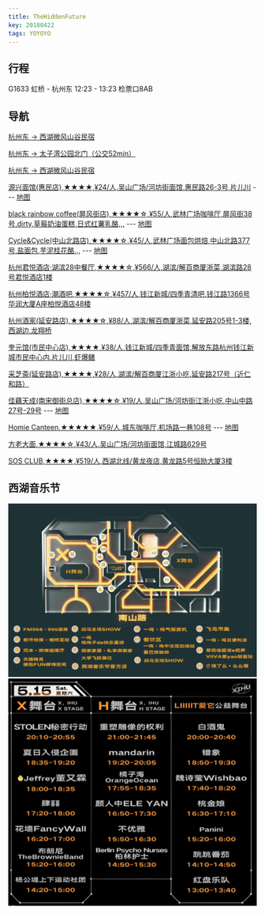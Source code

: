 ```yaml
---
title: TheHiddenFuture
key: 20180422
tags: YOYOYO
---
```


## 行程
G1633 虹桥 - 杭州东 12:23 - 13:23 检票口8AB

## 导航
[杭州东 -> 西湖微风山谷民宿](https://map.baidu.com/dir/%E6%9D%AD%E5%B7%9E%E4%B8%9C%E7%AB%99/%E6%9D%AD%E5%B7%9E%E5%BE%AE%E9%A3%8E%E5%B1%B1%E8%B0%B7%E6%97%85%E8%88%8D/@13376561.029464193,3513950.231399412,14.08z?querytype=bt&c=289&sn=2$$$$$$%E6%9D%AD%E5%B7%9E%E4%B8%9C%E7%AB%99$$0$$$$&en=2$$$$$$%E6%9D%AD%E5%B7%9E%E5%BE%AE%E9%A3%8E%E5%B1%B1%E8%B0%B7%E6%97%85%E8%88%8D$$1$$%E6%9D%AD%E5%B7%9E%E5%B8%82%E8%A5%BF%E6%B9%96%E5%8C%BA$$&sc=289&ec=289&pn=0&rn=5&exptype=dep&exptime=2021-05-13%2015:48&version=5&da_src=shareurl)

[杭州东 -> 太子湾公园北门（公交52min）](https://map.baidu.com/dir/%E6%9D%AD%E5%B7%9E%E4%B8%9C%E7%AB%99/%E5%A4%AA%E5%AD%90%E6%B9%BE%E5%85%AC%E5%9B%AD-%E5%8C%97%E9%97%A8/@13376481.628874814,3515949.7,14.39z?querytype=bse&c=179&singleType=0&poiType=0&isSingle=true&ptx=13382907.56&pty=3520049.48&wd=%E5%A4%AA%E5%AD%90%E6%B9%BE%E5%85%AC%E5%9B%AD-%E5%8C%97%E9%97%A8&name=%E6%9D%AD%E5%B7%9E%E4%B8%9C%E7%AB%99&wd2=%E6%9D%AD%E5%B7%9E%E5%B8%82%E8%A5%BF%E6%B9%96%E5%8C%BA&sn=0$$a31554a8ecce4257e812e4ac$$13382907.56,3520049.48$$%E6%9D%AD%E5%B7%9E%E4%B8%9C%E7%AB%99$$$$$$&exptype=dep&exptime=2021-05-13%2015:50&version=5&da_src=shareurl)

[杭州东 -> 西湖微风山谷民宿](https://map.baidu.com/dir/%E5%A4%AA%E5%AD%90%E6%B9%BE%E5%85%AC%E5%9B%AD-%E5%8C%97%E9%97%A8/%E8%A5%BF%E6%B9%96%E5%BE%AE%E9%A3%8E%E5%B1%B1%E8%B0%B7%E6%B0%91%E5%AE%BF/@13374251.931082983,3511273.5,17.29z?querytype=walk&c=179&sn=2$$$$$$%E5%A4%AA%E5%AD%90%E6%B9%BE%E5%85%AC%E5%9B%AD-%E5%8C%97%E9%97%A8$$1$$%E6%9D%AD%E5%B7%9E%E5%B8%82%E8%A5%BF%E6%B9%96%E5%8C%BA$$&en=1$$830355e4572376127ab55c7d$$13374237,3510691$$%E8%A5%BF%E6%B9%96%E5%BE%AE%E9%A3%8E%E5%B1%B1%E8%B0%B7%E6%B0%91%E5%AE%BF$$0$$$$&sc=179&ec=179&pn=0&rn=5&version=6&run=0&spath_type=1&da_src=shareurl)

[源兴面馆(惠民店),★★★★,¥24/人,吴山广场/河坊街面馆,惠民路26-3号,片儿川](https://m.dianping.com/shopshare/FqzCvRePBap7eONO?msource=Appshare2021&utm_source=shop_share) --- [地图](https://map.baidu.com/search/%E6%BA%90%E5%85%B4%E9%9D%A2%E9%A6%86(%E6%83%A0%E6%B0%91%E5%BA%97)/@13378063.055,3513826.24,19z?querytype=s&da_src=shareurl&wd=%E6%BA%90%E5%85%B4%E9%9D%A2%E9%A6%86(%E6%83%A0%E6%B0%91%E5%BA%97)&c=179&src=0&wd2=%E6%9D%AD%E5%B7%9E%E5%B8%82%E4%B8%8A%E5%9F%8E%E5%8C%BA&pn=0&sug=1&l=19&b=(13377415.165,3513601.03;13378695.165,3514046.53)&from=webmap&biz_forward=%7B%22scaler%22:1,%22styles%22:%22pl%22%7D&sug_forward=bae5ca4be8b62e3f81a12ee1&seckey=1c7e316a4540e50ac95e9230bec47dbcb80e3ae5bb6a5e50a29d1f9face80bde809c0809b62dc348fb8e9375c542f12cea0f3973b2f8374a4ee078076449048d93eb28f00c1f964c5c5430809d7d0630f1cbb369356ed16bc6b97a5fff7631fc30b989f56728df7c47cc2c086d36307e6daa07d3d2baf5e80df0ea6c03db9467a13b7ef41fff45a58563e78dc2b6b84546de3478d581890662a76cf55a21b1f3239b83b215683fabd2e7aa84abc11cd180028cdbac5a6e185e01d9f75bb7868a072a0181526471fab0f7b38420889f105bc3b9e962bff1428bfb42ee28b3add8&device_ratio=1)

[black rainbow coffee(屏风街店),★★★★☆,¥55/人,武林广场咖啡厅,屏风街38号,dirty,草莓奶油蛋糕,日式红薯乳酪,,,](https://m.dianping.com/shopshare/GaUVblXZjlUuwyoN?msource=Appshare2021&utm_source=shop_share) --- [地图](https://map.baidu.com/search/%E5%B1%8F%E9%A3%8E%E8%A1%9738%E5%8F%B7/@13378139.895,3516968.37,19z?querytype=s&da_src=shareurl&wd=%E5%B1%8F%E9%A3%8E%E8%A1%9738%E5%8F%B7&c=179&src=0&pn=0&sug=0&l=14&b=(13368244.14741888,3512750.9080956145;13389154.475753365,3520028.6825276553)&from=webmap&biz_forward=%7B%22scaler%22:1,%22styles%22:%22pl%22%7D&seckey=1c7e316a4540e50ac95e9230bec47dbcb80e3ae5bb6a5e50a29d1f9face80bde809c0809b62dc348fb8e9375c542f12cea0f3973b2f8374a4ee078076449048d93eb28f00c1f964c5c5430809d7d0630f1cbb369356ed16bc6b97a5fff7631fc30b989f56728df7c47cc2c086d36307e6daa07d3d2baf5e80df0ea6c03db9467a13b7ef41fff45a58563e78dc2b6b84546de3478d581890662a76cf55a21b1f3239b83b215683fabd2e7aa84abc11cd180028cdbac5a6e185e01d9f75bb7868a072a0181526471fab0f7b38420889f105bc3b9e962bff1428bfb42ee28b3add8&device_ratio=1)

[Cycle&Cycle(中山北路店),★★★★☆,¥45/人,武林广场面包烘焙,中山北路377号,盐面包,芋泥桂花酪,,,](https://m.dianping.com/shopshare/i7EXvmqpJilKCWmT?msource=Appshare2021&utm_source=shop_share) --- [地图](https://map.baidu.com/search/%E4%B8%AD%E5%B1%B1%E5%8C%97%E8%B7%AF377%E5%8F%B7/@13377893.005,3516864.9400000004,15.79z?querytype=s&da_src=shareurl&wd=%E4%B8%AD%E5%B1%B1%E5%8C%97%E8%B7%AF377%E5%8F%B7&c=179&src=0&pn=0&sug=0&l=15&b=(13367203.820134128,3509643.980983606;13382635.011788374,3515014.759016393)&from=webmap&biz_forward=%7B%22scaler%22:1,%22styles%22:%22pl%22%7D&seckey=1c7e316a4540e50ac95e9230bec47dbcb80e3ae5bb6a5e50a29d1f9face80bde809c0809b62dc348fb8e9375c542f12cea0f3973b2f8374a4ee078076449048d93eb28f00c1f964c5c5430809d7d0630f1cbb369356ed16bc6b97a5fff7631fc30b989f56728df7c47cc2c086d36307e6daa07d3d2baf5e80df0ea6c03db9467a13b7ef41fff45a58563e78dc2b6b84546de3478d581890662a76cf55a21b1f3239b83b215683fabd2e7aa84abc11cd180028cdbac5a6e185e01d9f75bb7868a072a0181526471fab0f7b38420889f105bc3b9e962bff1428bfb42ee28b3add8&device_ratio=1)

[杭州君悦酒店·湖滨28中餐厅,★★★★☆,¥566/人,湖滨/解百商厦浙菜,湖滨路28号君悦酒店1楼](https://m.dianping.com/shopshare/H92rDX9CbSigd9gS?msource=Appshare2021&utm_source=shop_share)

[杭州柏悦酒店·潮酒吧,★★★★☆,¥457/人,钱江新城/四季青清吧,钱江路1366号华润大厦A座柏悦酒店48楼](https://m.dianping.com/shopshare/H4eqmseIj8M5WFyB?msource=Appshare2021&utm_source=shop_share)

[杭州酒家(延安路店),★★★★☆,¥88/人,湖滨/解百商厦浙菜,延安路205号1-3楼,西湖边,龙翔桥](https://m.dianping.com/shopshare/k6SiGh5iVUpvKyYs?msource=Appshare2021&utm_source=shop_share)

[奎元馆(市民中心店),★★★★,¥38/人,钱江新城/四季青面馆,解放东路杭州钱江新城市民中心内,片儿川,虾爆鳝](https://m.dianping.com/shopshare/k94q3N0gzKmpc1OL?msource=Appshare2021&utm_source=shop_share)

[采芝斋(延安路店),★★★★,¥28/人,湖滨/解百商厦江浙小吃,延安路217号（近仁和路）](https://m.dianping.com/shopshare/H8fxnVtUZb79J4ef?msource=Appshare2021&utm_source=shop_share)

[佳藕天成(南宋御街总店),★★★★☆,¥19/人,吴山广场/河坊街江浙小吃,中山中路27号-29号](https://m.dianping.com/shopshare/k820Q2TRGeBTojYL?msource=Appshare2021&utm_source=shop_share) --- [地图](https://map.baidu.com/poi/%E4%BD%B3%E8%97%95%E5%A4%A9%E6%88%90%E7%94%9F%E6%B4%BB%E9%A6%86(%E4%B8%AD%E5%B1%B1%E4%B8%AD%E8%B7%AF%E5%BA%97)/@13378240.065,3513339.75,19z?uid=f7bb1759020139d2e115f939&ugc_type=3&ugc_ver=1&device_ratio=1&compat=1&querytype=detailConInfo&da_src=shareurl)

[Homie Canteen,★★★★★,¥59/人,城东咖啡厅,机场路一巷108号](https://m.dianping.com/shopshare/l75nzFawHvTmX3sX?msource=Appshare2021&utm_source=shop_share) --- [地图](https://map.baidu.com/poi/Homie%20Canteen/@13380463.995,3520192.3999999994,19z?uid=33edc4529dfb1be61329352d&ugc_type=3&ugc_ver=1&device_ratio=1&compat=1&querytype=detailConInfo&da_src=shareurl)

[方老大面,★★★★☆,¥43/人,吴山广场/河坊街面馆,江城路629号](https://m.dianping.com/shopshare/G2vbM6jYkQN0KC6Q?msource=Appshare2021&utm_source=shop_share)

[SOS CLUB,★★★★,¥519/人,西湖北线/黄龙夜店,黄龙路5号恒励大厦3楼](https://m.dianping.com/shopshare/H5N6UWJZIonxGErX?msource=Appshare2021&utm_source=shop_share)

## 西湖音乐节
![](./2018-04-22pic/640.png)
![](./2018-04-22pic/timetable.png)


